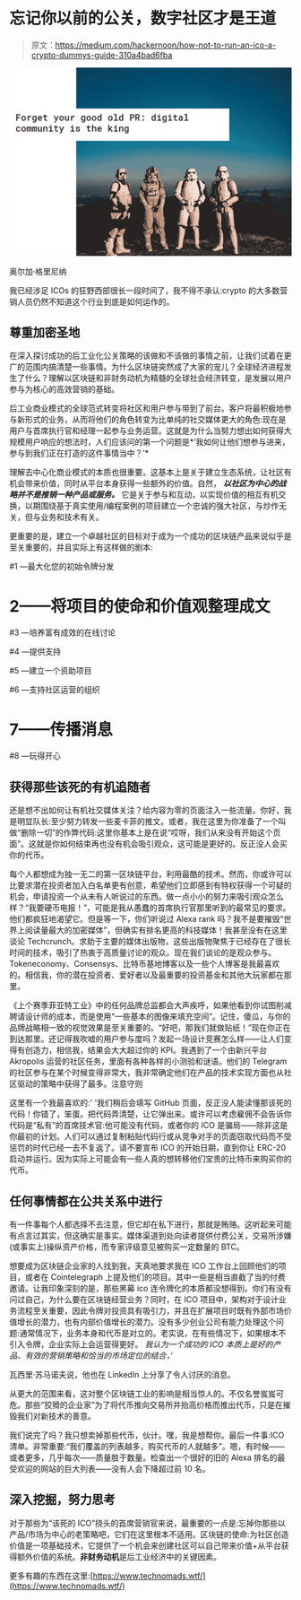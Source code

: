 # 忘记你以前的公关，数字社区才是王道

> 原文：<https://medium.com/hackernoon/how-not-to-run-an-ico-a-crypto-dummys-guide-310a4bad6fba>

![](img/8244978af76731a0adc270d492703c4d.png)

奥尔加·格里尼纳

我已经涉足 ICOs 的狂野西部很长一段时间了，我不得不承认:crypto 的大多数营销人员仍然不知道这个行业到底是如何运作的。

## 尊重加密圣地

在深入探讨成功的后工业化公关策略的该做和不该做的事情之前，让我们试着在更广的范围内搞清楚一些事情。为什么区块链突然成了大家的宠儿？全球经济进程发生了什么？理解以区块链和非财务动机为精髓的全球社会经济转变，是发展以用户参与为核心的高效营销的基础。

后工业商业模式的全球范式转变将社区和用户参与带到了前台。客户将最积极地参与新形式的业务，从而将他们的角色转变为比单纯的社交媒体更大的角色:现在是用户与首席执行官和经理一起参与业务运营。这就是为什么当努力想出如何获得大规模用户响应的想法时，人们应该问的第一个问题是*‘我如何让他们想参与进来，参与到我们正在打造的这件事情当中？’*

理解去中心化商业模式的本质也很重要。这基本上是关于建立生态系统，让社区有机会带来价值，同时从平台本身获得一些额外的价值。自然， ***以社区为中心的战略并不是推销一种产品或服务。*** 它是关于参与和互动，以实现价值的相互有机交换，以期围绕基于真实使用/编程案例的项目建立一个忠诚的强大社区，与炒作无关，但与业务和技术有关。

更重要的是，建立一个卓越社区的目标对于成为一个成功的区块链产品来说似乎是至关重要的，并且实际上有这样做的剧本:

#1 —最大化您的初始令牌分发

# 2——将项目的使命和价值观整理成文

#3 —培养富有成效的在线讨论

#4 —提供支持

#5 —建立一个资助项目

#6 —支持社区运营的组织

# 7——传播消息

#8 —玩得开心

## 获得那些该死的有机追随者

还是想不出如何让有机社交媒体关注？给内容为零的页面注入一些流量。你好，我是明显队长:至少努力转发一些麦卡菲的推文。或者，我在这里为你准备了一个叫做“删除一切”的作弊代码:这里你基本上是在说“哎呀，我们从来没有开始这个页面”。这就是你如何结束再也没有机会吸引观众，这可能是更好的。反正没人会买你的代币。

每个人都想成为独一无二的第一区块链平台，利用最酷的技术。然而，你或许可以比要求潜在投资者加入白名单更有创意，希望他们立即感到有特权获得一个可疑的机会，申请投资一个从未有人听说过的东西。做一点小小的努力来吸引观众怎么样？“我要硬币电报！”，可能是我从愚蠢的首席执行官那里听到的最常见的要求。他们都疯狂地渴望它。但是等一下，你们听说过 Alexa rank 吗？我不是要摧毁“世界上阅读量最大的加密媒体”，但确实有排名更高的科技媒体！我甚至没有在这里谈论 Techcrunch。求助于主要的媒体出版物，这些出版物聚焦于已经存在了很长时间的技术，吸引了热衷于高质量讨论的观众。现在我们谈论的是观众参与。Tokeneconomy、Consensys、比特币基地博客以及一些个人博客是我最喜欢的。相信我，你的潜在投资者、爱好者以及最重要的投资基金和其他大玩家都在那里。

《上个赛季菲亚特工业》中的任何品牌总监都会大声疾呼，如果他看到你试图削减聘请设计师的成本，而是使用“一些基本的图像来填充空间”。记住，傻瓜，与你的品牌战略相一致的视觉效果是至关重要的。“好吧，那我们就做贴纸！”现在你正在到达那里。还记得我吹嘘的用户参与度吗？发起一场设计竞赛怎么样——让人们变得有创造力，相信我，结果会大大超过你的 KPI。我遇到了一个由新兴平台 Akropolis 运营的社区任务，里面有各种各样的小测验和谜语。他们的 Telegram 的社区参与在某个时候变得非常大，我非常确定他们在产品的技术实现方面也从社区驱动的策略中获得了最多。注意守则

这里有一个我最喜欢的:' '我们稍后会填写 GitHub 页面，反正没人能读懂那该死的代码！你错了，笨蛋。把代码弄清楚，让它弹出来。或许可以考虑雇佣不会告诉你代码是“私有”的首席技术官:他可能没有代码，或者你的 ICO 是骗局——除非这是你最初的计划。人们可以通过复制粘贴代码行或从竞争对手的页面窃取代码而不受惩罚的时代已经一去不复返了。请不要宣布 ICO 的开始日期，直到你让 ERC-20 启动并运行。因为实际上可能会有一些人真的想转移他们宝贵的比特币来购买你的代币。

## 任何事情都在公共关系中进行

有一件事每个人都选择不去注意，但它却在私下进行，那就是贿赂。这听起来可能有点言过其实，但这确实是事实。媒体渠道到处向读者提供付费公关，交易所涉嫌(或事实上)操纵资产价格，而专家评级意见被购买一定数量的 BTC。

想要成为区块链企业家的人找到我，天真地要求我在 ICO 工作台上回顾他们的项目，或者在 Cointelegraph 上提及他们的项目。其中一些是相当直截了当的付费邀请。让我印象深刻的是，那些黑幕 ico 连令牌化的本质都没想得到。你们有没有问过自己，为什么要在区块链经营业务？同时，在 ICO 项目中，架构对于设计业务流程至关重要，因此令牌对投资具有吸引力，并且在扩展项目时既有外部市场价值增长的潜力，也有内部价值增长的潜力。没有多少创业公司有能力处理这个问题:通常情况下，业务本身和代币是对立的。老实说，在有些情况下，如果根本不引入令牌，企业实际上会运营得更好。 *我认为一个成功的 ICO 本质上是好的产品、有效的营销策略和恰当的市场定位的结合，’*

瓦西里·苏马诺夫说，他也在 LinkedIn 上分享了令人讨厌的消息。

从更大的范围来看，这对整个区块链工业的影响是相当惊人的。不仅名誉岌岌可危。那些“狡猾的企业家”为了将代币推向交易所并抬高价格而推出代币，只是在摧毁我们对新技术的善意。

我们说完了吗？我只想卖掉那些代币，伙计。嘿，我是想帮你。最后一件事:ICO 清单。非常重要:“我们覆盖的列表越多，购买代币的人就越多”。嗯，有时候——或者更多，几乎每次——质量胜于数量。检查出一个很好的旧的 Alexa 排名的最受欢迎的网站的巨大列表——没有人会下降超过前 10 名。

## 深入挖掘，努力思考

对于那些为“该死的 ICO”挠头的首席营销官来说，最重要的一点是:忘掉你那些以产品/市场为中心的老策略吧，它们在这里根本不适用。区块链的使命:为社区创造价值是一项基础技术，它提供了一个机会来创建社区可以自己带来价值+从平台获得额外价值的系统。**非财务动机**是后工业经济中的关键因素。

更多有趣的东西在这里:[https://www.technomads.wtf/](https://www.technomads.wtf/)